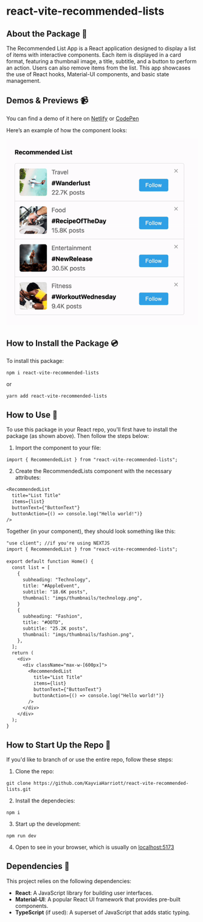 # react-vite-recommended-lists

## About the Package 👋
The Recommended List App is a React application designed to display a list of items with interactive components. Each item is displayed in a card format, featuring a thumbnail image, a title, subtitle, and a button to perform an action. Users can also remove items from the list. This app showcases the use of React hooks, Material-UI components, and basic state management.

## Demos & Previews 📹

You can find a demo of it here on [Netlify](https://react-vite-recommended-lists.netlify.app) or [CodePen](https://codepen.io/KayviaHarriott/pen/OJewxEP)


Here’s an example of how the component looks:

![Recommended List App Screenshot](https://raw.githubusercontent.com/KayviaHarriott/react-vite-recommended-lists/main/public/imgs/sample.gif)



## How to Install the Package 💿

To install this package:

```
npm i react-vite-recommended-lists
```

or

```
yarn add react-vite-recommended-lists
```

## How to Use 📖

To use this package in your React repo, you'll first have to install the package (as shown above). Then follow the steps below:

1. Import the component to your file:

```tsx
import { RecommendedList } from "react-vite-recommended-lists";
```

2. Create the RecommendedLists component with the necessary attributes:

```tsx
<RecommendedList
  title="List Title"
  items={list}
  buttonText={"ButtonText"}
  buttonAction={() => console.log("Hello world!")}
/>
```

Together (in your component), they should look something like this:

```tsx
"use client"; //if you're using NEXTJS
import { RecommendedList } from "react-vite-recommended-lists";

export default function Home() {
  const list = [
    {
      subheading: "Technology",
      title: "#AppleEvent",
      subtitle: "18.6K posts",
      thumbnail: "imgs/thumbnails/technology.png",
    }
    {
      subheading: "Fashion",
      title: "#OOTD",
      subtitle: "25.2K posts",
      thumbnail: "imgs/thumbnails/fashion.png",
    },
  ];
  return (
    <div>
      <div className="max-w-[600px]">
        <RecommendedList
          title="List Title"
          items={list}
          buttonText={"ButtonText"}
          buttonAction={() => console.log("Hello world!")}
        />
      </div>
    </div>
  );
}
```

## How to Start Up the Repo 🚀

If you'd like to branch of or use the entire repo, follow these steps:

1. Clone the repo:
```
git clone https://github.com/KayviaHarriott/react-vite-recommended-lists.git
```

2. Install the dependecies:
```
npm i
```

3. Start up the development:
```
npm run dev
```

4. Open to see in your browser, which is usually on [localhost:5173](http://localhost:5173)


## Dependencies 🧱

This project relies on the following dependencies:

- **React**: A JavaScript library for building user interfaces.
- **Material-UI**: A popular React UI framework that provides pre-built components.
- **TypeScript** (if used): A superset of JavaScript that adds static typing.
